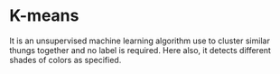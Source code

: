 # K-means
It is an unsupervised machine learning algorithm use to cluster similar thungs together and no label is required.
Here also, it detects different shades of colors as specified.
